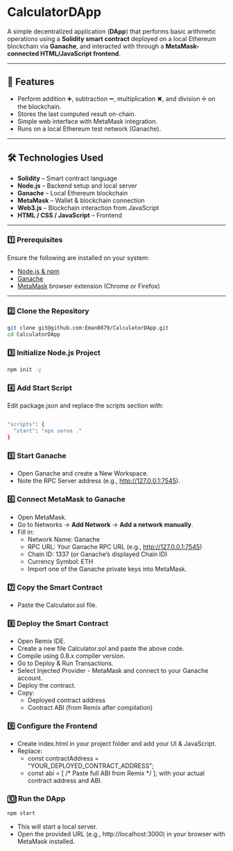 # CalculatorDApp

A simple decentralized application (**DApp**) that performs basic arithmetic operations using a **Solidity smart contract** deployed on a local Ethereum blockchain via **Ganache**, and interacted with through a **MetaMask-connected HTML/JavaScript frontend**.

---

## 🚀 Features
- Perform addition ➕, subtraction ➖, multiplication ✖, and division ➗ on the blockchain.
- Stores the last computed result on-chain.
- Simple web interface with MetaMask integration.
- Runs on a local Ethereum test network (Ganache).

---

## 🛠 Technologies Used
- **Solidity** – Smart contract language
- **Node.js** – Backend setup and local server
- **Ganache** – Local Ethereum blockchain
- **MetaMask** – Wallet & blockchain connection
- **Web3.js** – Blockchain interaction from JavaScript
- **HTML / CSS / JavaScript** – Frontend

---

### 1️⃣ Prerequisites
Ensure the following are installed on your system:
- [Node.js & npm](https://nodejs.org/)
- [Ganache](https://trufflesuite.com/ganache/)
- [MetaMask](https://metamask.io/) browser extension (Chrome or Firefox)

---

### 2️⃣ Clone the Repository
```bash
git clone git@github.com:Eman0879/CalculatorDApp.git
cd CalculatorDApp
```

### 3️⃣ Initialize Node.js Project
```bash
npm init -y
```
### 4️⃣ Add Start Script

Edit package.json and replace the scripts section with:
``` bash

"scripts": {
  "start": "npx serve ."
}
```
### 5️⃣ Start Ganache

- Open Ganache and create a New Workspace.
- Note the RPC Server address (e.g., http://127.0.0.1:7545).

### 6️⃣ Connect MetaMask to Ganache

- Open MetaMask.
- Go to Networks → **Add Network** → **Add a network manually**.
- Fill in:
   - Network Name: Ganache
   - RPC URL: Your Ganache RPC URL (e.g., http://127.0.0.1:7545)
   - Chain ID: 1337 (or Ganache’s displayed Chain ID)
   - Currency Symbol: ETH
   - Import one of the Ganache private keys into MetaMask.

### 7️⃣ Copy the Smart Contract

- Paste the Calculator.sol file.

### 8️⃣ Deploy the Smart Contract

- Open Remix IDE.
- Create a new file Calculator.sol and paste the above code.
- Compile using 0.8.x compiler version.
- Go to Deploy & Run Transactions.
- Select Injected Provider - MetaMask and connect to your Ganache account.
- Deploy the contract.
- Copy:
   - Deployed contract address
   - Contract ABI (from Remix after compilation)

### 9️⃣ Configure the Frontend

- Create index.html in your project folder and add your UI & JavaScript.
- Replace:
  - const contractAddress = "YOUR_DEPLOYED_CONTRACT_ADDRESS";
  - const abi = [ /* Paste full ABI from Remix */ ]; with your actual contract address and ABI.

### 🔟 Run the DApp
```bash 
npm start
```
- This will start a local server.
- Open the provided URL (e.g., http://localhost:3000) in your browser with MetaMask installed.

